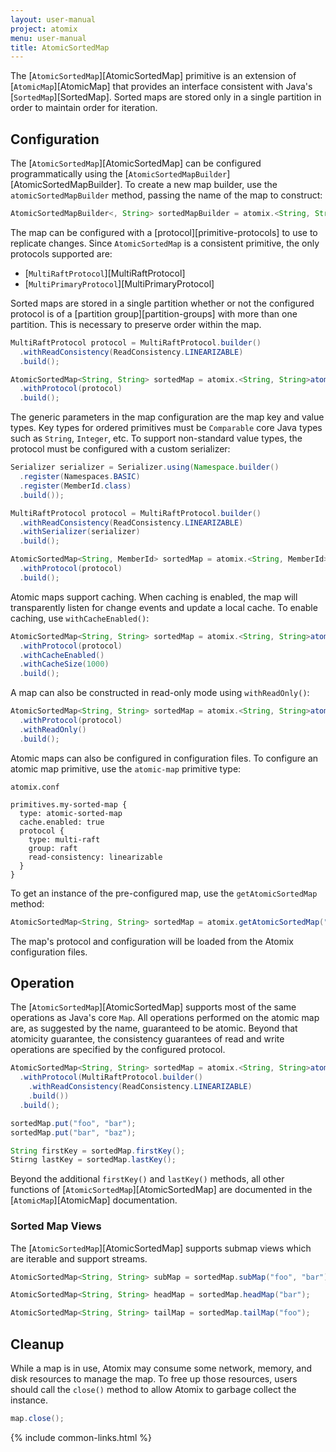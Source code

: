 ```yaml
---
layout: user-manual
project: atomix
menu: user-manual
title: AtomicSortedMap
---
```


The [`AtomicSortedMap`][AtomicSortedMap] primitive is an extension of [`AtomicMap`][AtomicMap] that provides an interface consistent with Java's [`SortedMap`][SortedMap]. Sorted maps are stored only in a single partition in order to maintain order for iteration.

## Configuration

The [`AtomicSortedMap`][AtomicSortedMap] can be configured programmatically using the [`AtomicSortedMapBuilder`][AtomicSortedMapBuilder]. To create a new map builder, use the `atomicSortedMapBuilder` method, passing the name of the map to construct:

```java
AtomicSortedMapBuilder<, String> sortedMapBuilder = atomix.<String, String>atomicSortedMapBuilder("my-sorted-map");
```

The map can be configured with a [protocol][primitive-protocols] to use to replicate changes. Since `AtomicSortedMap` is a consistent primitive, the only protocols supported are:
* [`MultiRaftProtocol`][MultiRaftProtocol]
* [`MultiPrimaryProtocol`][MultiPrimaryProtocol]

Sorted maps are stored in a single partition whether or not the configured protocol is of a [partition group][partition-groups] with more than one partition. This is necessary to preserve order within the map.

```java
MultiRaftProtocol protocol = MultiRaftProtocol.builder()
  .withReadConsistency(ReadConsistency.LINEARIZABLE)
  .build();

AtomicSortedMap<String, String> sortedMap = atomix.<String, String>atomicSortedMapBuilder("my-sorted-map")
  .withProtocol(protocol)
  .build();
```

The generic parameters in the map configuration are the map key and value types. Key types for ordered primitives must be `Comparable` core Java types such as `String`, `Integer`, etc. To support non-standard value types, the protocol must be configured with a custom serializer:

```java
Serializer serializer = Serializer.using(Namespace.builder()
  .register(Namespaces.BASIC)
  .register(MemberId.class)
  .build());

MultiRaftProtocol protocol = MultiRaftProtocol.builder()
  .withReadConsistency(ReadConsistency.LINEARIZABLE)
  .withSerializer(serializer)
  .build();

AtomicSortedMap<String, MemberId> sortedMap = atomix.<String, MemberId>atomicSortedMapBuilder("my-sorted-map")
  .withProtocol(protocol)
  .build();
```

Atomic maps support caching. When caching is enabled, the map will transparently listen for change events and update a local cache. To enable caching, use `withCacheEnabled()`:

```java
AtomicSortedMap<String, String> sortedMap = atomix.<String, String>atomicSortedMapBuilder("my-sorted-map")
  .withProtocol(protocol)
  .withCacheEnabled()
  .withCacheSize(1000)
  .build();
```

A map can also be constructed in read-only mode using `withReadOnly()`:

```java
AtomicSortedMap<String, String> sortedMap = atomix.<String, String>atomicSortedMapBuilder("my-sorted-map")
  .withProtocol(protocol)
  .withReadOnly()
  .build();
```

Atomic maps can also be configured in configuration files. To configure an atomic map primitive, use the `atomic-map` primitive type:

`atomix.conf`

```hocon
primitives.my-sorted-map {
  type: atomic-sorted-map
  cache.enabled: true
  protocol {
    type: multi-raft
    group: raft
    read-consistency: linearizable
  }
}
```

To get an instance of the pre-configured map, use the `getAtomicSortedMap` method:

```java
AtomicSortedMap<String, String> sortedMap = atomix.getAtomicSortedMap("my-sorted-map");
```

The map's protocol and configuration will be loaded from the Atomix configuration files.

## Operation

The [`AtomicSortedMap`][AtomicSortedMap] supports most of the same operations as Java's core `Map`. All operations performed on the atomic map are, as suggested by the name, guaranteed to be atomic. Beyond that atomicity guarantee, the consistency guarantees of read and write operations are specified by the configured protocol.

```java
AtomicSortedMap<String, String> sortedMap = atomix.<String, String>atomicSortedMapBuilder("my-sorted-map")
  .withProtocol(MultiRaftProtocol.builder()
    .withReadConsistency(ReadConsistency.LINEARIZABLE)
    .build())
  .build();

sortedMap.put("foo", "bar");
sortedMap.put("bar", "baz");

String firstKey = sortedMap.firstKey();
Stirng lastKey = sortedMap.lastKey();
```

Beyond the additional `firstKey()` and `lastKey()` methods, all other functions of [`AtomicSortedMap`][AtomicSortedMap] are documented in the [`AtomicMap`][AtomicMap] documentation.

### Sorted Map Views

The [`AtomicSortedMap`][AtomicSortedMap] supports submap views which are iterable and support streams.

```java
AtomicSortedMap<String, String> subMap = sortedMap.subMap("foo", "bar");

AtomicSortedMap<String, String> headMap = sortedMap.headMap("bar");

AtomicSortedMap<String, String> tailMap = sortedMap.tailMap("foo");
```

## Cleanup

While a map is in use, Atomix may consume some network, memory, and disk resources to manage the map. To free up those resources, users should call the `close()` method to allow Atomix to garbage collect the instance.

```java
map.close();
```

{% include common-links.html %}

